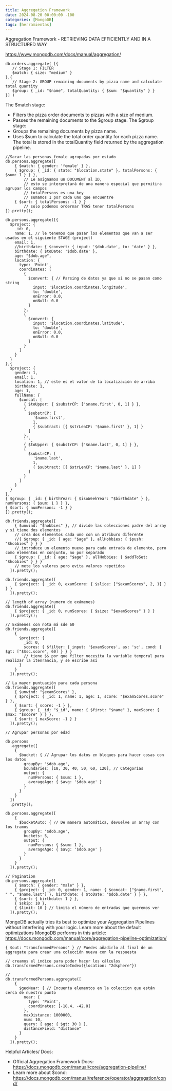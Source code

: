 ```yaml
---
title: Aggregation Framework
date: 2024-08-20 00:00:00 -100
categories: [MongoDB]
tags: [herramientas]
---
```


Aggregation Framework - RETRIEVING DATA EFFICIENTLY AND IN A STRUCTURED WAY

https://www.mongodb.com/docs/manual/aggregation/

```
db.orders.aggregate( [{
   // Stage 1: FILTER
   $match: { size: "medium" }
},{
   // Stage 2: GROUP remaining documents by pizza name and calculate total quantity
   $group: { _id: "$name", totalQuantity: { $sum: "$quantity" } }
}] )
```

The $match stage:

-   Filters the pizza order documents to pizzas with a size of medium.
-   Passes the remaining documents to the $group stage.
    The $group stage:
-   Groups the remaining documents by pizza name.
-   Uses $sum to calculate the total order quantity for each pizza name. The total is stored in the totalQuantity field returned by the aggregation pipeline.

```
//Sacar las personas female agrupadas por estado
db.persons.aggregate([
    { $match: { gender: 'female' } },
    { $group: { _id: { state: "$location.state" }, totalPersons: { $sum: 1 } } },
        // Le asignamos un DOCUMENT al ID,
        // esto se interpretará de una manera especial que permitira agrupar los campos
        // totalPersons es una key
        // sumamos 1 por cada uno que encuentre
    { $sort: { totalPersons: -1 } }
        // solo podemos ordernar TRAS tener totalPersons
]).pretty();
```

```
db.persons.aggregate([{
  $project: {
    _id: 0,
    name: 1, // le tenemos que pasar los elementos que van a ser usados en el siguiente STAGE (project)
    email: 1,
    //birthdate: { $convert: { input: '$dob.date', to: 'date' } },
    birthdate: { $toDate: '$dob.date' },
    age: "$dob.age",
    location: {
      type: 'Point',
      coordinates: [
        {
          $convert: { // Parsing de datos ya que si no se pasan como string
            input: '$location.coordinates.longitude',
            to: 'double',
            onError: 0.0,
            onNull: 0.0
          }
        },
        {
          $convert: {
            input: '$location.coordinates.latitude',
            to: 'double',
            onError: 0.0,
            onNull: 0.0
          }
        }
      ]
    }
  }
},{
  $project: {
    gender: 1,
    email: 1,
    location: 1, // este es el valor de la localización de arriba
    birthdate: 1,
    age: 1,
    fullName: {
      $concat: [
        { $toUpper: { $substrCP: ['$name.first', 0, 1] } },
        {
          $substrCP: [
            '$name.first',
            1,
            { $subtract: [{ $strLenCP: '$name.first' }, 1] }
          ]
        },
        ' ',
        { $toUpper: { $substrCP: ['$name.last', 0, 1] } },
        {
          $substrCP: [
            '$name.last',
            1,
            { $subtract: [{ $strLenCP: '$name.last' }, 1] }
          ]
        }
      ]
    }
  }
},
{ $group: { _id: { birthYear: { $isoWeekYear: "$birthdate" } }, numPersons: { $sum: 1 } } },
{ $sort: { numPersons: -1 } }
]).pretty();
```

```
db.friends.aggregate([
    { $unwind: "$hobbies" }, // divide las colecciones padre del array y si tiene dos elementos
    // crea dos elementos cada uno con un atriburo diferente
    //{ $group: { _id: { age: "$age" }, allHobbies: { $push: "$hobbies" } } }
    // introduce un elemento nuevo para cada entrada de elemento, pero como elementos en conjunto, no por separado
    { $group: { _id: { age: "$age" }, allHobbies: { $addToSet: "$hobbies" } } }
    // mete los valores pero evita valores repetidos
  ]).pretty();
```

```
db.friends.aggregate([
    { $project: { _id: 0, examScore: { $slice: ["$examScores", 2, 1] } } }
  ]).pretty();
```

```
// length of array (numero de exámenes)
db.friends.aggregate([
    { $project: { _id: 0, numScores: { $size: "$examScores" } } }
  ]).pretty();
```

```
// Exámenes con nota má sde 60
db.friends.aggregate([
    {
      $project: {
        _id: 0,
        scores: { $filter: { input: '$examScores', as: 'sc', cond: { $gt: ["$$sc.score", 60] } } }
        // tiene $$ por que filter necesita la variable temporal para realizar la itenrancia, y se escribe así
      }
    }
  ]).pretty();
```

```
// La mayor puntuación para cada persona
db.friends.aggregate([
    { $unwind: "$examScores" },
    { $project: { _id: 1, name: 1, age: 1, score: "$examScores.score" } },
    { $sort: { score: -1 } },
    { $group: { _id: "$_id", name: { $first: "$name" }, maxScore: { $max: "$score" } } },
    { $sort: { maxScore: -1 } }
  ]).pretty();
```

```
// Agrupar personas por edad

db.persons
  .aggregate([
    {
      $bucket: { // Agrupar los datos en bloques para hacer cosas con los datos
        groupBy: '$dob.age',
        boundaries: [18, 30, 40, 50, 60, 120], // Categorías
        output: {
          numPersons: { $sum: 1 },
          averageAge: { $avg: '$dob.age' }
        }
      }
    }
  ])
  .pretty();

db.persons.aggregate([
    {
      $bucketAuto: { // De manera automática, devuelve un array con los tramos
        groupBy: '$dob.age',
        buckets: 5,
        output: {
          numPersons: { $sum: 1 },
          averageAge: { $avg: '$dob.age' }
        }
      }
    }
  ]).pretty();
```

```
// Pagination
db.persons.aggregate([
    { $match: { gender: "male" } },
    { $project: { _id: 0, gender: 1, name: { $concat: ["$name.first", " ", "$name.last"] }, birthdate: { $toDate: "$dob.date" } } },
    { $sort: { birthdate: 1 } },
    { $skip: 10 },
    { $limit: 10 } // limita el número de entradas que queremos ver
  ]).pretty();
```

MongoDB actually tries its best to optimize your Aggregation Pipelines without interfering with your logic.
Learn more about the default optimizations MongoDB performs in this article: https://docs.mongodb.com/manual/core/aggregation-pipeline-optimization/

```
{ $out: "transformedPersons" } // Puedes añadirlo al final de un aggregate para crear una colección nueva con la respuesta

// creamos el indice para poder hacer los cálculos
db.transformedPersons.createIndex({location: "2dsphere"})

//
db.transformedPersons.aggregate([
    {
      $geoNear: { // Encuenta elementos en la coleccion que están cerca de nuestro punto
        near: {
          type: 'Point',
          coordinates: [-18.4, -42.8]
        },
        maxDistance: 1000000,
        num: 10,
        query: { age: { $gt: 30 } },
        distanceField: "distance"
      }
    }
  ]).pretty();
```

Helpful Articles/ Docs:

-   Official Aggregation Framework Docs: https://docs.mongodb.com/manual/core/aggregation-pipeline/
-   Learn more about $cond: https://docs.mongodb.com/manual/reference/operator/aggregation/cond/
